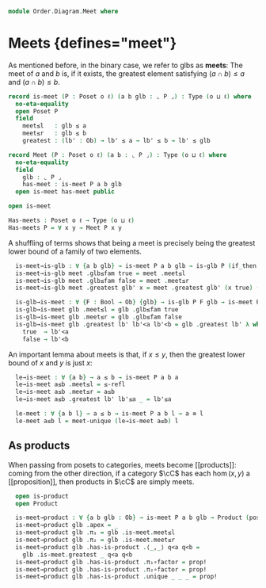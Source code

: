 <!--
```agda
open import Cat.Diagram.Product
open import Cat.Prelude

open import Data.Bool

open import Order.Diagram.Glb
open import Order.Base
open import Order.Cat

import Order.Reasoning
```
-->

```agda
module Order.Diagram.Meet where
```

<!--
```agda
private variable
  o ℓ : Level
```
-->

# Meets {defines="meet"}

As mentioned before, in the binary case, we refer to glbs as **meets**:
The meet of $a$ and $b$ is, if it exists, the greatest element
satisfying $(a \cap b) \le a$ and $(a \cap b) \le b$.

```agda
record is-meet (P : Poset o ℓ) (a b glb : ⌞ P ⌟) : Type (o ⊔ ℓ) where
  no-eta-equality
  open Poset P
  field
    meet≤l   : glb ≤ a
    meet≤r   : glb ≤ b
    greatest : (lb' : Ob) → lb' ≤ a → lb' ≤ b → lb' ≤ glb

record Meet (P : Poset o ℓ) (a b : ⌞ P ⌟) : Type (o ⊔ ℓ) where
  no-eta-equality
  field
    glb : ⌞ P ⌟
    has-meet : is-meet P a b glb
  open is-meet has-meet public

open is-meet

Has-meets : Poset o ℓ → Type (o ⊔ ℓ)
Has-meets P = ∀ x y → Meet P x y
```

<!--
```agda
module _ {P : Poset o ℓ} where
  open Poset P
  open is-glb
  open Glb
```
-->

A shuffling of terms shows that being a meet is precisely being the
greatest lower bound of a family of two elements.

```agda
  is-meet→is-glb : ∀ {a b glb} → is-meet P a b glb → is-glb P (if_then a else b) glb
  is-meet→is-glb meet .glb≤fam true = meet .meet≤l
  is-meet→is-glb meet .glb≤fam false = meet .meet≤r
  is-meet→is-glb meet .greatest glb' x = meet .greatest glb' (x true) (x false)

  is-glb→is-meet : ∀ {F : Bool → Ob} {glb} → is-glb P F glb → is-meet P (F true) (F false) glb
  is-glb→is-meet glb .meet≤l = glb .glb≤fam true
  is-glb→is-meet glb .meet≤r = glb .glb≤fam false
  is-glb→is-meet glb .greatest lb' lb'<a lb'<b = glb .greatest lb' λ where
    true  → lb'<a
    false → lb'<b
```

<!--
```agda
  private unquoteDecl eqv' = declare-record-iso eqv' (quote is-meet)

  instance
    H-Level-is-meet
      : ∀ {a b glb : Ob} {n}
      → H-Level (is-meet P a b glb) (suc n)
    H-Level-is-meet = prop-instance $ Iso→is-hlevel 1 eqv' hlevel!

  meet-unique : ∀ {a b x y} → is-meet P a b x → is-meet P a b y → x ≡ y
  meet-unique {a = a} {b} x-meet y-meet = glb-unique
    (is-meet→is-glb x-meet)
    (is-meet→is-glb y-meet)

  Meet-is-prop : ∀ {a b} → is-prop (Meet P a b)
  Meet-is-prop p q i .Meet.glb =
    meet-unique (Meet.has-meet p) (Meet.has-meet q) i
  Meet-is-prop {a = a} {b = b} p q i .Meet.has-meet =
    is-prop→pathp
      {B = λ i → is-meet P a b (meet-unique (Meet.has-meet p) (Meet.has-meet q) i)}
      (λ i → hlevel 1)
      (Meet.has-meet p) (Meet.has-meet q) i

  instance
    H-Level-Meet
      : ∀ {a b} {n}
      → H-Level (Meet P a b) (suc n)
    H-Level-Meet = prop-instance Meet-is-prop

  Meet→Glb : ∀ {a b} → Meet P a b → Glb P (if_then a else b)
  Meet→Glb meet .Glb.glb = Meet.glb meet
  Meet→Glb meet .Glb.has-glb = is-meet→is-glb (Meet.has-meet meet)

  Glb→Meet : ∀ {a b} → Glb P (if_then a else b) → Meet P a b
  Glb→Meet glb .Meet.glb = Glb.glb glb
  Glb→Meet glb .Meet.has-meet = is-glb→is-meet (Glb.has-glb glb)

  is-meet≃is-glb : ∀ {a b glb} → is-equiv (is-meet→is-glb {a} {b} {glb})
  is-meet≃is-glb = biimp-is-equiv! _ is-glb→is-meet

  Meet≃Glb : ∀ {a b} → is-equiv (Meet→Glb {a} {b})
  Meet≃Glb = biimp-is-equiv! _ Glb→Meet
```
-->

An important lemma about meets is that, if $x \le y$, then the greatest
lower bound of $x$ and $y$ is just $x$:

```agda
  le→is-meet : ∀ {a b} → a ≤ b → is-meet P a b a
  le→is-meet a≤b .meet≤l = ≤-refl
  le→is-meet a≤b .meet≤r = a≤b
  le→is-meet a≤b .greatest lb' lb'≤a _ = lb'≤a

  le-meet : ∀ {a b l} → a ≤ b → is-meet P a b l → a ≡ l
  le-meet a≤b l = meet-unique (le→is-meet a≤b) l
```

## As products

When passing from posets to categories, meets become [[products]]:
coming from the other direction, if a category $\cC$ has each
$\hom(x,y)$ a [[proposition]], then products in $\cC$ are simply meets.

```agda
  open is-product
  open Product

  is-meet→product : ∀ {a b glb : Ob} → is-meet P a b glb → Product (poset→category P) a b
  is-meet→product glb .apex = _
  is-meet→product glb .π₁ = glb .is-meet.meet≤l
  is-meet→product glb .π₂ = glb .is-meet.meet≤r
  is-meet→product glb .has-is-product .⟨_,_⟩ q<a q<b =
    glb .is-meet.greatest _ q<a q<b
  is-meet→product glb .has-is-product .π₁∘factor = prop!
  is-meet→product glb .has-is-product .π₂∘factor = prop!
  is-meet→product glb .has-is-product .unique _ _ _ = prop!
```
